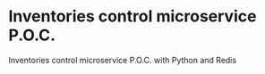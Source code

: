 # Inventories control microservice P.O.C.

Inventories control  microservice P.O.C. with Python and Redis

